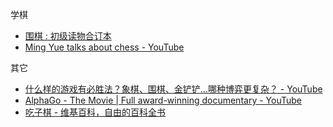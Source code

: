 学棋

- [围棋 : 初级读物合订本](https://book.douban.com/subject/3017525/)
- [Ming Yue talks about chess - YouTube](https://www.youtube.com/channel/UCXC_VzROvw4AjQtmDkaldXQ)


其它

- [什么样的游戏有必胜法？象棋、围棋、金铲铲…哪种博弈更复杂？ - YouTube](https://www.youtube.com/watch?v=MH8VrP4wpg8)
- [AlphaGo - The Movie | Full award-winning documentary - YouTube](https://www.youtube.com/watch?v=WXuK6gekU1Y)
- [吃子棋 - 维基百科，自由的百科全书](https://zh.wikipedia.org/wiki/%E5%90%83%E5%AD%90%E6%A3%8B)
